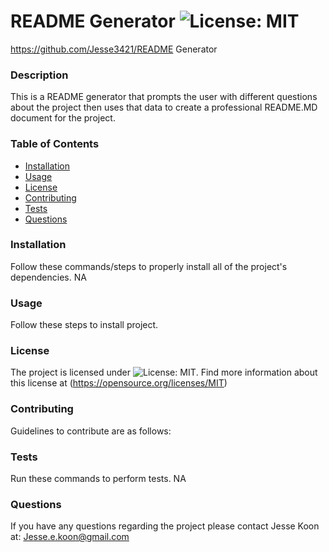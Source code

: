 # README Generator  ![License: MIT](https://img.shields.io/badge/License-MIT-yellow.svg)
  https://github.com/Jesse3421/README Generator
  ### Description
  This is a README generator that prompts the user with different questions about the project then uses that data to create a professional README.MD document for the project. 
  ### Table of Contents 
  * [Installation](#installation)
  * [Usage](#usage)
  * [License](#license)
  * [Contributing](#contributing)
  * [Tests](#tests)
  * [Questions](#questions)
  ### Installation
  Follow these commands/steps to properly install all of the project's dependencies. NA
  ### Usage 
  Follow these steps to install project. 
  ### License 
  The project is licensed under ![License: MIT](https://img.shields.io/badge/License-MIT-yellow.svg). Find more information about this license at  (https://opensource.org/licenses/MIT)
  ### Contributing
  Guidelines to contribute are as follows: 
  ### Tests 
  Run these commands to perform tests. NA
  ### Questions 
  If you have any questions regarding the project please contact Jesse Koon at: Jesse.e.koon@gmail.com


